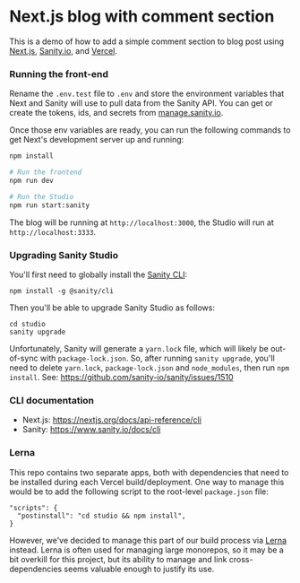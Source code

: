 # Next.js blog with comment section

This is a demo of how to add a simple comment section to blog post using [Next.js](https://nextjs.org), [Sanity.io](https://www.sanity.io), and [Vercel](https://vercel.com).

### Running the front-end

Rename the `.env.test` file to `.env` and store the environment variables that Next and Sanity will use to pull data from the Sanity API. You can get or create the tokens, ids, and secrets from [manage.sanity.io](https://manage.sanity.io).

Once those env variables are ready, you can run the following commands to get Next's development server up and running:

```bash
npm install

# Run the frontend
npm run dev

# Run the Studio
npm run start:sanity
```

The blog will be running at `http://localhost:3000`, the Studio will run at `http://localhost:3333`.

### Upgrading Sanity Studio

You'll first need to globally install the [Sanity CLI](https://www.sanity.io/docs/cli):
```
npm install -g @sanity/cli
```

Then you'll be able to upgrade Sanity Studio as follows:
```
cd studio
sanity upgrade
```

Unfortunately, Sanity will generate a `yarn.lock` file, which will likely be out-of-sync with `package-lock.json`. So, after running `sanity upgrade`, you'll need to delete `yarn.lock`, `package-lock.json` and `node_modules`, then run `npm install`. See: https://github.com/sanity-io/sanity/issues/1510

### CLI documentation

- Next.js: https://nextjs.org/docs/api-reference/cli
- Sanity: https://www.sanity.io/docs/cli

### Lerna

This repo contains two separate apps, both with dependencies that need to be installed during each Vercel build/deployment. One way to manage this would be to add the following script to the root-level `package.json` file:

```
"scripts": {
  "postinstall": "cd studio && npm install",
}
```

However, we've decided to manage this part of our build process via [Lerna](https://lerna.js.org/) instead. Lerna is often used for managing large monorepos, so it may be a bit overkill for this project, but its ability to manage and link cross-dependencies seems valuable enough to justify its use.
